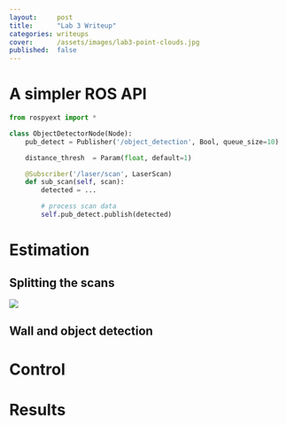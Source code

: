 ```yaml
---
layout:     post
title:      "Lab 3 Writeup"
categories: writeups
cover:      /assets/images/lab3-point-clouds.jpg
published:  false
---
```


# A simpler ROS API

```python
from rospyext import *

class ObjectDetectorNode(Node):
    pub_detect = Publisher('/object_detection', Bool, queue_size=10)

    distance_thresh  = Param(float, default=1)

    @Subscriber('/laser/scan', LaserScan)
    def sub_scan(self, scan):
    	detected = ...

        # process scan data
        self.pub_detect.publish(detected)

```

# Estimation
## Splitting the scans

![](/assets/images/lab3-point-clouds.jpg)

## Wall and object detection


# Control


# Results

<!-- [Here's a link to our lab presentation slide deck](). -->
